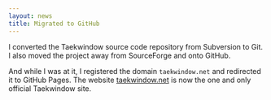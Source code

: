```yaml
---
layout: news
title: Migrated to GitHub
---
```


I converted the Taekwindow source code repository from Subversion to Git. I also moved the project away from SourceForge and onto GitHub.

And while I was at it, I registered the domain `taekwindow.net` and redirected it to GitHub Pages. The website [taekwindow.net](http://taekwindow.net/) is now the one and only official Taekwindow site.


